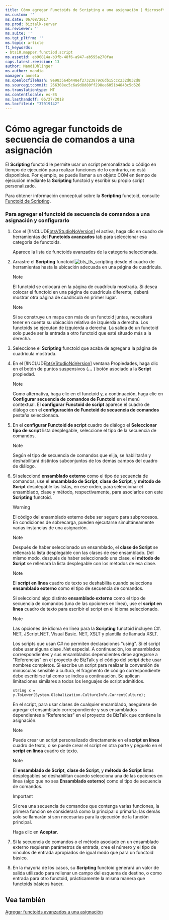 ```yaml
---
title: Cómo agregar Functoids de Scripting a una asignación | Microsoft Docs
ms.custom: ''
ms.date: 06/08/2017
ms.prod: biztalk-server
ms.reviewer: ''
ms.suite: ''
ms.tgt_pltfrm: ''
ms.topic: article
f1_keywords:
- bts10.mapper.functiod.script
ms.assetid: eb96814a-b3fb-48f6-a947-ab595a270faa
caps.latest.revision: 13
author: MandiOhlinger
ms.author: mandia
manager: anneta
ms.openlocfilehash: 9e983564b448ef27323879c6db15ccc232d032d8
ms.sourcegitcommit: 266308ec5c6a9d8d80ff298ee6051b4843c5d626
ms.translationtype: MT
ms.contentlocale: es-ES
ms.lasthandoff: 06/27/2018
ms.locfileid: "37019142"
---
```

# <a name="how-to-add-scripting-functoids-to-a-map"></a>Cómo agregar functoids de secuencia de comandos a una asignación
El **Scripting** functoid le permite usar un script personalizado o código en tiempo de ejecución para realizar funciones de lo contrario, no está disponibles. Por ejemplo, se puede llamar a un objeto COM en tiempo de ejecución mediante la **Scripting** functoid y escribir su propio script personalizado.  
  
 Para obtener información conceptual sobre la **Scripting** functoid, consulte [Functoid de Scripting](../core/scripting-functoid.md).  
  
### <a name="to-add-the-scripting-functoid-to-a-map-and-configure-it"></a>Para agregar el functoid de secuencia de comandos a una asignación y configurarlo  
  
1. Con el [!INCLUDE[btsVStudioNoVersion](../includes/btsvstudionoversion-md.md)] el activa, haga clic en cuadro de herramientas del **Functoids avanzados** tab para seleccionar esa categoría de functoids.  
  
    Aparece la lista de functoids avanzados de la categoría seleccionada.  
  
2. Arrastre el **Scripting** functoid ![](../core/media/bts-tls-scripting.gif "bts_tls_scripting") desde el cuadro de herramientas hasta la ubicación adecuada en una página de cuadrícula.  
  
   > [!NOTE]
   >  El functoid se colocará en la página de cuadrícula mostrada. Si desea colocar el functoid en una página de cuadrícula diferente, deberá mostrar otra página de cuadrícula en primer lugar.  
  
   > [!NOTE]
   >  Si se construye un mapa con más de un functoid juntas, necesitará tener en cuenta su ubicación relativa de izquierda a derecha. Los functoids se ejecutan de izquierda a derecha. La salida de un functoid solo puede ser la entrada a otro functoid que esté situado más a la derecha.  
  
3. Seleccione el **Scripting** functoid que acaba de agregar a la página de cuadrícula mostrada.  
  
4. En el [!INCLUDE[btsVStudioNoVersion](../includes/btsvstudionoversion-md.md)] ventana Propiedades, haga clic en el botón de puntos suspensivos (**...** ) botón asociado a la **Script** propiedad.  
  
   > [!NOTE]
   >  Como alternativa, haga clic en el functoid y, a continuación, haga clic en **Configurar secuencia de comandos de Functoid** en el menú contextual. El **configurar Functoid de script** aparece el cuadro de diálogo con el **configuración de Functoid de secuencia de comandos** pestaña seleccionada.  
  
5. En el **configurar Functoid de script** cuadro de diálogo el **Seleccionar tipo de script** lista desplegable, seleccione el tipo de la secuencia de comandos.  
  
   > [!NOTE]
   >  Según el tipo de secuencia de comandos que elija, se habilitarán y deshabilitará distintos subconjuntos de los demás campos del cuadro de diálogo.  
  
6. Si seleccionó **ensamblado externo** como el tipo de secuencia de comandos, use el **ensamblado de Script**, **clase de Script**, y **método de Script** desplegable las listas, en ese orden, para seleccionar el ensamblado, clase y método, respectivamente, para asociarlos con este **Scripting** functoid.  
  
   > [!WARNING]
   >  El código del ensamblado externo debe ser seguro para subprocesos. En condiciones de sobrecarga, pueden ejecutarse simultáneamente varias instancias de una asignación.  
  
   > [!NOTE]
   >  Después de haber seleccionado un ensamblado, el **clase de Script** se rellenará la lista desplegable con las clases de ese ensamblado. Del mismo modo, después de haber seleccionado una clase, el **método de Script** se rellenará la lista desplegable con los métodos de esa clase.  
  
   > [!NOTE]
   >  El **script en línea** cuadro de texto se deshabilita cuando selecciona **ensamblado externo** como el tipo de secuencia de comandos.  
  
    Si seleccionó algo distinto **ensamblado externo** como el tipo de secuencia de comandos (una de las opciones en línea), use el **script en línea** cuadro de texto para escribir el script en el idioma seleccionado.  
  
   > [!NOTE]
   >  Las opciones de idioma en línea para la **Scripting** functoid incluyen C#. NET, JScript.NET, Visual Basic. NET, XSLT y plantilla de llamada XSLT.  
  
    Los scripts que usan C# no permiten declaraciones "using". Si el script debe usar alguna clase .Net especial. A continuación, los ensamblados correspondientes y sus ensamblados dependientes debe agregarse a "Referencias" en el proyecto de BizTalk y el código del script debe usar nombres completos. Si escribe un script para realizar la conversión de minúsculas sensible a cultura, el fragmento de código correspondiente debe escribirse tal como se indica a continuación. Se aplican limitaciones similares a todos los lenguajes de script admitidos.  
  
   ```  
   string x = y.ToLower(System.Globalization.CultureInfo.CurrentCulture);  
   ```  
  
    En el script, para usar clases de cualquier ensamblado, asegúrese de agregar el ensamblado correspondiente y sus ensamblados dependientes a “Referencias” en el proyecto de BizTalk que contiene la asignación.  
  
   > [!NOTE]
   >  Puede crear un script personalizado directamente en el **script en línea** cuadro de texto, o se puede crear el script en otra parte y péguelo en el **script en línea** cuadro de texto.  
  
   > [!NOTE]
   >  El **ensamblado de Script**, **clase de Script**, y **método de Script** listas desplegables se deshabilitan cuando selecciona una de las opciones en línea (algo que no sea **Ensamblado externo**) como el tipo de secuencia de comandos.  
  
   > [!IMPORTANT]
   >  Si crea una secuencia de comandos que contenga varias funciones, la primera función se considerará como la principal o primaria; las demás solo se llamarán si son necesarias para la ejecución de la función principal.  
  
    Haga clic en **Aceptar**.  
  
7. Si la secuencia de comandos o el método asociado en un ensamblado externo requieren parámetros de entrada, cree el número y el tipo de vínculos de entrada apropiados de igual modo que para un functoid básico.  
  
8. En la mayoría de los casos, su **Scripting** functoid generará un valor de salida utilizado para rellenar un campo del esquema de destino, o como entrada para otro functoid, prácticamente la misma manera que functoids básicos hacer.  
  
## <a name="see-also"></a>Vea también  
 [Agregar functoids avanzados a una asignación](../core/adding-advanced-functoids-to-a-map.md)